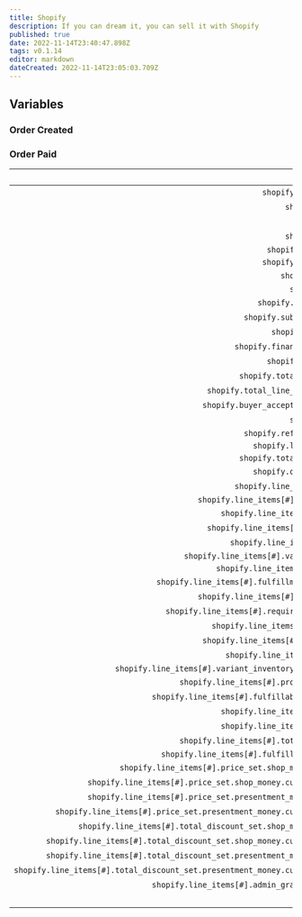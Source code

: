 ```yaml
---
title: Shopify
description: If you can dream it, you can sell it with Shopify
published: true
date: 2022-11-14T23:40:47.898Z
tags: v0.1.14
editor: markdown
dateCreated: 2022-11-14T23:05:03.709Z
---
```


## Variables
### Order Created

### Order Paid
Name | Description
----:|:------------
`shopify.created_at`| The time the order was paid.
`shopify.event` | orders/paid
`shopify.id` | The shopify id.
`shopify.email` | The email of the customer e.g. `jon@doe.ca`.
`shopify.closed_at` | <!NO CLUE!>
`shopify.updated_at` | <!NO CLUE!>
`shopify.number` | 234
`shopify.note` | 
`shopify.total_price` | 254.98
`shopify.subtotal_price` | 244.98
`shopify.currency` | The 3 letter currency e.g. `EUR`.
`shopify.financial_status` | <!NO CLUE!> voided
`shopify.confirmed` | The confirmed status `True`/`False`.
`shopify.total_discounts` | The total amount of discount e.g. `5.00`.
`shopify.total_line_items_price` | The total price e.g. `249.98`.
`shopify.buyer_accepts_marketing` | If the customer accepts marketing `True`/`False`.
`shopify.name` | <!NO CLUE!> #9999
`shopify.referring_site` | <!NO CLUE!>
`shopify.landing_site` | <!NO CLUE!>
`shopify.total_price_usd` | <!NO CLUE!>
`shopify.order_number` | The order number.
`shopify.line_items[#].id` | 487817672276298560
`shopify.line_items[#].variant_id` | 
`shopify.line_items[#].title` | Aviator sunglasses
`shopify.line_items[#].quantity` | 1
`shopify.line_items[#].sku` | SKU2006-001
`shopify.line_items[#].variant_title` | 
`shopify.line_items[#].vendor` | 
`shopify.line_items[#].fulfillment_service` | manual
`shopify.line_items[#].product_id` | 788032119674292900
`shopify.line_items[#].requires_shipping` | True
`shopify.line_items[#].taxable` | True
`shopify.line_items[#].gift_card` | False
`shopify.line_items[#].name` | Aviator sunglasses
`shopify.line_items[#].variant_inventory_management` | 
`shopify.line_items[#].product_exists` | True
`shopify.line_items[#].fulfillable_quantity` | 1
`shopify.line_items[#].grams` | 100
`shopify.line_items[#].price` | 89.99
`shopify.line_items[#].total_discount` | 0.00
`shopify.line_items[#].fulfillment_status` | 
`shopify.line_items[#].price_set.shop_money.amount` | 89.99
`shopify.line_items[#].price_set.shop_money.currency_code` | EUR
`shopify.line_items[#].price_set.presentment_money.amount` | 89.99
`shopify.line_items[#].price_set.presentment_money.currency_code` | EUR
`shopify.line_items[#].total_discount_set.shop_money.amount` | 0.00
`shopify.line_items[#].total_discount_set.shop_money.currency_code` | EUR
`shopify.line_items[#].total_discount_set.presentment_money.amount` | 0.00
`shopify.line_items[#].total_discount_set.presentment_money.currency_code` | EUR
`shopify.line_items[#].admin_graphql_api_id` | gid://shopify/LineItem/487817672276298554
`_json` | These variables in JSON for C# usage.